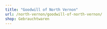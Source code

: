 ```yaml
---
title: "Goodwill of North Vernon"
url: /north-vernon/goodwill-of-north-vernon/
shop: Gebrauchtwaren
---
```


